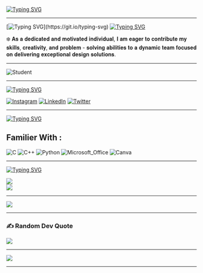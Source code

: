[![Typing SVG](https://readme-typing-svg.demolab.com?font=Fira+Code&size=25&duration=2000&pause=100&width=435&lines=%F0%9F%8C%A0+About+Me+%3A)](https://git.io/typing-svg)

---
[![Typing SVG](https://readme-typing-svg.demolab.com?font=Fira+Code&duration=2000&color=39F7C2&multiline=true&width=435&height=80&lines=Hello+There+!+%F0%9F%99%8B%F0%9F%8F%BB%E2%99%82%EF%B8%8F;)](https://git.io/typing-svg)
[![Typing SVG](https://readme-typing-svg.demolab.com?font=Fira+Code&duration=3000&pause=100&color=FF31ED&width=500&lines=I+'am+Manjul+Joshi+😃)](https://git.io/typing-svg)

 
 ❄️ 𝐀𝐬 𝐚 𝐝𝐞𝐝𝐢𝐜𝐚𝐭𝐞𝐝 𝐚𝐧𝐝 𝐦𝐨𝐭𝐢𝐯𝐚𝐭𝐞𝐝  𝐢𝐧𝐝𝐢𝐯𝐢𝐝𝐮𝐚𝐥, 𝐈 𝐚𝐦 𝐞𝐚𝐠𝐞𝐫  𝐭𝐨 𝐜𝐨𝐧𝐭𝐫𝐢𝐛𝐮𝐭𝐞 𝐦𝐲 𝐬𝐤𝐢𝐥𝐥𝐬, 𝐜𝐫𝐞𝐚𝐭𝐢𝐯𝐢𝐭𝐲, 𝐚𝐧𝐝 𝐩𝐫𝐨𝐛𝐥𝐞𝐦 - 𝐬𝐨𝐥𝐯𝐢𝐧𝐠 𝐚𝐛𝐢𝐥𝐢𝐭𝐢𝐞𝐬 𝐭𝐨 𝐚 𝐝𝐲𝐧𝐚𝐦𝐢𝐜 𝐭𝐞𝐚𝐦 𝐟𝐨𝐜𝐮𝐬𝐞𝐝 𝐨𝐧 𝐝𝐞𝐥𝐢𝐯𝐞𝐫𝐢𝐧𝐠 𝐞𝐱𝐜𝐞𝐩𝐭𝐢𝐨𝐧𝐚𝐥 𝐝𝐞𝐬𝐢𝐠𝐧 𝐬𝐨𝐥𝐮𝐭𝐢𝐨𝐧𝐬.


---
![Student](https://user-images.githubusercontent.com/74038190/212749447-bfb7e725-6987-49d9-ae85-2015e3e7cc41.gif)

---
 [![Typing SVG](https://readme-typing-svg.demolab.com?font=Fira+Code&duration=3000&pause=100&color=FF31ED&width=500&lines=%F0%9F%8C%90+Socials%3A)](https://git.io/typing-svg)

[![Instagram](https://img.shields.io/badge/Instagram-%23E4405F.svg?logo=Instagram&logoColor=white)](https://instagram.com/_manjul_joshi) [![LinkedIn](https://img.shields.io/badge/LinkedIn-%230077B5.svg?logo=linkedin&logoColor=white)](https://linkedin.com/in/ManjulJoshi) [![Twitter](https://img.shields.io/badge/Twitter-%231DA1F2.svg?logo=Twitter&logoColor=white)](https://twitter.com/@ManjulJoshi121) 

---
[![Typing SVG](https://readme-typing-svg.demolab.com?font=Fira+Code&duration=3000&pause=100&color=2DCCA5&width=600&lines=%F0%9F%92%BB+Tech+Stack%3A)](https://git.io/typing-svg)

## Familier With : 

![C](https://img.shields.io/badge/c-%231DA1F2.svg?style=for-the-badge&logo=c&logoColor=white)   ![C++](https://img.shields.io/badge/c++-%2300599C.svg?style=for-the-badge&logo=c%2B%2B&logoColor=white)   ![Python](https://img.shields.io/badge/python-3670A0?style=for-the-badge&logo=python&logoColor=ffdd54)     ![Microsoft_Office](https://img.shields.io/badge/Microsoft_Office-%23E4405F.svg?style=for-the-badge&logo=MicrosoftOffice#D83B01&logoColor=0xffd700)  ![Canva](https://img.shields.io/badge/canva-%2300599C.svg?style=for-the-badge&logo=canva&logoColor=white)  

---
[![Typing SVG](https://readme-typing-svg.demolab.com?font=Fira+Code&duration=3000&pause=100&color=78F72B&width=500&lines=++%F0%9F%93%8A+++GitHub+Stats%3A)](https://git.io/typing-svg)



![](https://github-readme-stats.vercel.app/api?username=Manjuljoshi&theme=radical&hide_border=false&include_all_commits=true&count_private=true)<br/>
![](https://github-readme-streak-stats.herokuapp.com/?user=Manjuljoshi&theme=radical&hide_border=false)<br/>

---
![](https://metrics.lecoq.io/Manjuljoshi)


---
### ✍️ Random Dev Quote
![](https://quotes-github-readme.vercel.app/api?type=horizontal&theme=radical)


---
[![](https://visitcount.itsvg.in/api?id=Manjuljoshi&icon=0&color=0)](https://visitcount.itsvg.in)


---
